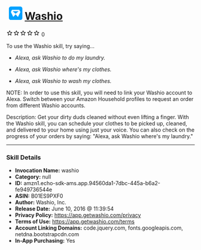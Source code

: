 # &nbsp;<img src="skill_icon" alt="Washio icon" width="36"> [Washio](http://alexa.amazon.com/#skills/amzn1.echo-sdk-ams.app.94560da1-7dbc-445a-b6a2-fe949736544e)
![0 stars](../../images/ic_star_border_black_18dp_1x.png)![0 stars](../../images/ic_star_border_black_18dp_1x.png)![0 stars](../../images/ic_star_border_black_18dp_1x.png)![0 stars](../../images/ic_star_border_black_18dp_1x.png)![0 stars](../../images/ic_star_border_black_18dp_1x.png) 0

To use the Washio skill, try saying...

* *Alexa, ask Washio to do my laundry.*

* *Alexa, ask Washio where's my clothes.*

* *Alexa, ask Washio to wash my clothes.*

NOTE: In order to use this skill, you will need to link your Washio account to Alexa. Switch between your Amazon Household profiles to request an order from different Washio accounts.

Description: Get your dirty duds cleaned without even lifting a finger. With the Washio skill, you can schedule your clothes to be picked up, cleaned, and delivered to your home using just your voice. You can also check on the progress of your orders by saying: "Alexa, ask Washio where's my laundry."

***

### Skill Details

* **Invocation Name:** washio
* **Category:** null
* **ID:** amzn1.echo-sdk-ams.app.94560da1-7dbc-445a-b6a2-fe949736544e
* **ASIN:** B01ES9PXF0
* **Author:** Washio, Inc.
* **Release Date:** June 10, 2016 @ 11:39:54
* **Privacy Policy:** https://app.getwashio.com/privacy
* **Terms of Use:** https://app.getwashio.com/terms
* **Account Linking Domains:** code.jquery.com, fonts.googleapis.com, netdna.bootstrapcdn.com
* **In-App Purchasing:** Yes
